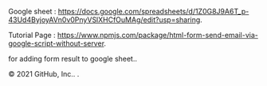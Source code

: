Google sheet : https://docs.google.com/spreadsheets/d/1Z0G8J9A6T_p-43Ud4ByjoyAVn0v0PnyVSlXHCfOuMAg/edit?usp=sharing.

Tutorial Page : https://www.npmjs.com/package/html-form-send-email-via-google-script-without-server.

for adding form result to google sheet..

© 2021 GitHub, Inc..
.
